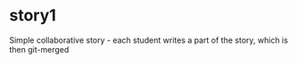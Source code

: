 # story1
Simple collaborative story - each student writes a part of the story, which is then git-merged
